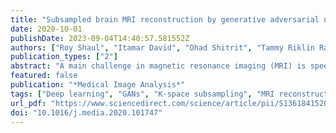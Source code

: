 ```yaml
---
title: "Subsampled brain MRI reconstruction by generative adversarial neural networks"
date: 2020-10-01
publishDate: 2023-09-04T14:40:57.581552Z
authors: ["Roy Shaul", "Itamar David", "Ohad Shitrit", "Tammy Riklin Raviv"]
publication_types: ["2"]
abstract: "A main challenge in magnetic resonance imaging (MRI) is speeding up scan time. Beyond improving patient experience and reducing operational costs, faster scans are essential for time-sensitive imaging, such as fetal, cardiac, or functional MRI, where temporal resolution is important and target movement is unavoidable, yet must be reduced. Current MRI acquisition methods speed up scan time at the expense of lower spatial resolution and costlier hardware. We introduce a practical, software-only framework, based on deep learning, for accelerating MRI acquisition, while maintaining anatomically meaningful imaging. This is accomplished by MRI subsampling followed by estimating the missing k-space samples via generative adversarial neural networks. A generator-discriminator interplay enables the introduction of an adversarial cost in addition to fidelity and image-quality losses used for optimizing the reconstruction. Promising reconstruction results are obtained from feasible sampling patterns of up to a fivefold acceleration of diverse brain MRIs, from a large publicly available dataset of healthy adult scans as well as multimodal acquisitions of multiple sclerosis patients and dynamic contrast-enhanced MRI (DCE-MRI) sequences of stroke and tumor patients. Clinical usability of the reconstructed MRI scans is assessed by performing either lesion or healthy tissue segmentation and comparing the results to those obtained by using the original, fully sampled images. Reconstruction quality and usability of the DCE-MRI sequences is demonstrated by calculating the pharmacokinetic (PK) parameters. The proposed MRI reconstruction approach is shown to outperform state-of-the-art methods for all datasets tested in terms of the peak signal-to-noise ratio (PSNR), the structural similarity index (SSIM), as well as either the mean squared error (MSE) with respect to the PK parameters, calculated for the fully sampled DCE-MRI sequences, or the segmentation compatibility, measured in terms of Dice scores and Hausdorff distance. The code is available on GitHub."
featured: false
publication: "*Medical Image Analysis*"
tags: ["Deep learning", "GANs", "K-space subsampling", "MRI reconstruction"]
url_pdf: "https://www.sciencedirect.com/science/article/pii/S1361841520301110"
doi: "10.1016/j.media.2020.101747"
---
```


